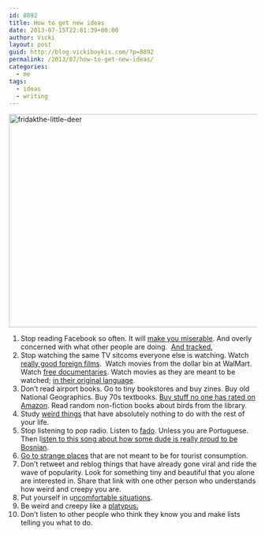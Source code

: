 ```yaml
---
id: 8892
title: How to get new ideas
date: 2013-07-15T22:01:39+00:00
author: Vicki
layout: post
guid: http://blog.vickiboykis.com/?p=8892
permalink: /2013/07/how-to-get-new-ideas/
categories:
  - me
tags:
  - ideas
  - writing
---
```

[<img class="aligncenter size-medium wp-image-8893" alt="fridakthe-little-deer" src="http://blog.vickiboykis.com/wp-content/uploads/2013/07/fridakthe-little-deer-580x433.jpg" width="580" height="433" />](http://blog.vickiboykis.com/wp-content/uploads/2013/07/fridakthe-little-deer.jpg)

  1. Stop reading Facebook so often. It will <a href="http://blog.vickiboykis.com/2013/03/the-banality-of-evil-on-facebook/" target="_blank">make you miserable</a>. And overly concerned with what other people are doing.  <a href="http://actualfacebookgraphsearches.tumblr.com/" target="_blank">And tracked. </a>
  2. Stop watching the same TV sitcoms everyone else is watching. Watch <a href="http://www.imdb.com/title/tt1821480/" target="_blank">really good foreign films</a>.  Watch movies from the dollar bin at WalMart. Watch <a href="http://www.reddit.com/r/documentaries/" target="_blank">free documentaries</a>. Watch movies as they are meant to be watched; <a href="http://www.imdb.com/title/tt1132620/" target="_blank">in their original language</a>.
  3. Don&#8217;t read airport books. Go to tiny bookstores and buy zines. Buy old National Geographics. Buy 70s textbooks. <a href="http://www.amazon.com/Highland-Regiment-Mesopotamia-1916-1917-ebook/dp/B0082QWRBO/ref=sr_1_5?s=books&ie=UTF8&qid=1373938788&sr=1-5&keywords=mesopotamia+free" target="_blank">Buy stuff no one has rated on Amazon</a>. Read random non-fiction books about birds from the library.
  4. Study <a href="https://www.coursera.org/course/improvisation" target="_blank">weird things</a> that have absolutely nothing to do with the rest of your life.
  5. Stop listening to pop radio. Listen to <a href="http://www.last.fm/tag/fado" target="_blank">fado</a>. Unless you are Portuguese. Then l<a href="https://www.youtube.com/watch?v=dfXg3lJQGwk" target="_blank">isten to this song about how some dude is really proud to be Bosnian</a>.
  6. <a href="https://en.wikipedia.org/wiki/Centralia,_Pennsylvania" target="_blank">Go to strange places</a> that are not meant to be for tourist consumption.
  7. Don&#8217;t retweet and reblog things that have already gone viral and ride the wave of popularity. Look for something tiny and beautiful that you alone are interested in. Share that link with one other person who understands how weird and creepy you are.
  8. Put yourself in u<a href="http://blog.vickiboykis.com/2013/05/i-am-calling-bullshit-on-italian-breakfast/" target="_blank">ncomfortable situations</a>.
  9. Be weird and creepy like a <a href="https://www.youtube.com/watch?v=5AkCcPDHLHA" target="_blank">platypus. </a>
 10. Don&#8217;t listen to other people who think they know you and make lists telling you what to do.